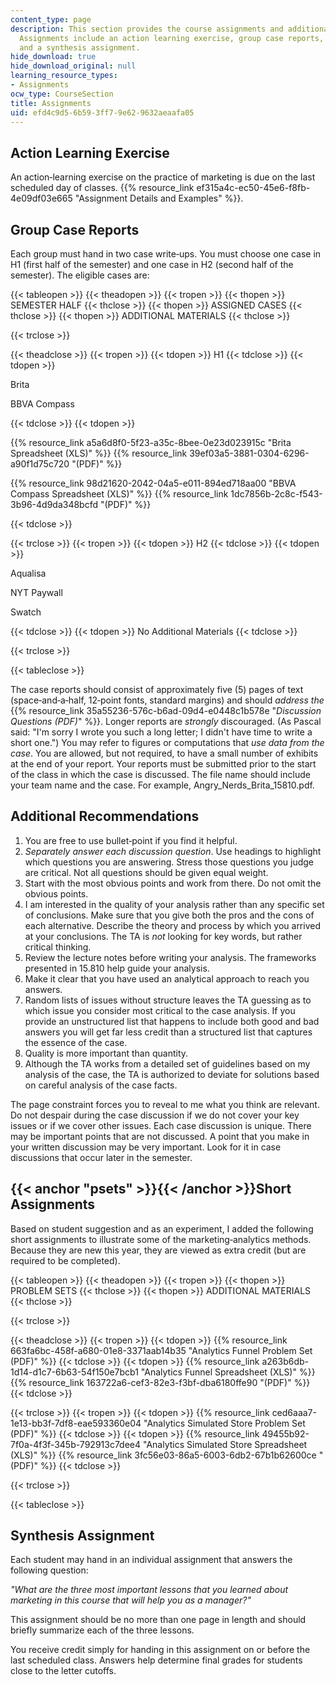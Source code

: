```yaml
---
content_type: page
description: This section provides the course assignments and additional materials.
  Assignments include an action learning exercise, group case reports, short assignments,
  and a synthesis assignment.
hide_download: true
hide_download_original: null
learning_resource_types:
- Assignments
ocw_type: CourseSection
title: Assignments
uid: efd4c9d5-6b59-3ff7-9e62-9632aeaafa05
---
```


Action Learning Exercise
------------------------

An action‐learning exercise on the practice of marketing is due on the last scheduled day of classes. {{% resource_link ef315a4c-ec50-45e6-f8fb-4e09df03e665 "Assignment Details and Examples" %}}.

Group Case Reports
------------------

Each group must hand in two case write‐ups. You must choose one case in H1 (first half of the semester) and one case in H2 (second half of the semester). The eligible cases are:

{{< tableopen >}}
{{< theadopen >}}
{{< tropen >}}
{{< thopen >}}
SEMESTER HALF
{{< thclose >}}
{{< thopen >}}
ASSIGNED CASES
{{< thclose >}}
{{< thopen >}}
ADDITIONAL MATERIALS
{{< thclose >}}

{{< trclose >}}

{{< theadclose >}}
{{< tropen >}}
{{< tdopen >}}
H1
{{< tdclose >}}
{{< tdopen >}}


Brita

BBVA Compass


{{< tdclose >}}
{{< tdopen >}}


{{% resource_link a5a6d8f0-5f23-a35c-8bee-0e23d023915c "Brita Spreadsheet (XLS)" %}} {{% resource_link 39ef03a5-3881-0304-6296-a90f1d75c720 "(PDF)" %}}

{{% resource_link 98d21620-2042-04a5-e011-894ed718aa00 "BBVA Compass Spreadsheet (XLS)" %}} {{% resource_link 1dc7856b-2c8c-f543-3b96-4d9da348bcfd "(PDF)" %}}


{{< tdclose >}}

{{< trclose >}}
{{< tropen >}}
{{< tdopen >}}
H2
{{< tdclose >}}
{{< tdopen >}}


Aqualisa

NYT Paywall

Swatch


{{< tdclose >}}
{{< tdopen >}}
No Additional Materials
{{< tdclose >}}

{{< trclose >}}

{{< tableclose >}}

The case reports should consist of approximately five (5) pages of text (space‐and‐a‐half, 12‐point fonts, standard margins) and should _address the_ {{% resource_link 35a55236-576c-b6ad-09d4-e0448c1b578e "_Discussion Questions (PDF)_" %}}. Longer reports are _strongly_ discouraged. (As Pascal said: "I'm sorry I wrote you such a long letter; I didn't have time to write a short one.") You may refer to figures or computations that _use data from the case_. You are allowed, but not required, to have a small number of exhibits at the end of your report. Your reports must be submitted prior to the start of the class in which the case is discussed. The file name should include your team name and the case. For example, Angry\_Nerds\_Brita\_15810.pdf.

Additional Recommendations
--------------------------

1.  You are free to use bullet‐point if you find it helpful.
2.  _Separately answer each discussion question_. Use headings to highlight which questions you are answering. Stress those questions you judge are critical. Not all questions should be given equal weight.
3.  Start with the most obvious points and work from there. Do not omit the obvious points.
4.  I am interested in the quality of your analysis rather than any specific set of conclusions. Make sure that you give both the pros and the cons of each alternative. Describe the theory and process by which you arrived at your conclusions. The TA is _not_ looking for key words, but rather critical thinking.
5.  Review the lecture notes before writing your analysis. The frameworks presented in 15.810 help guide your analysis.
6.  Make it clear that you have used an analytical approach to reach you answers.
7.  Random lists of issues without structure leaves the TA guessing as to which issue you consider most critical to the case analysis. If you provide an unstructured list that happens to include both good and bad answers you will get far less credit than a structured list that captures the essence of the case.
8.  Quality is more important than quantity.
9.  Although the TA works from a detailed set of guidelines based on my analysis of the case, the TA is authorized to deviate for solutions based on careful analysis of the case facts.

The page constraint forces you to reveal to me what you think are relevant. Do not despair during the case discussion if we do not cover your key issues or if we cover other issues. Each case discussion is unique. There may be important points that are not discussed. A point that you make in your written discussion may be very important. Look for it in case discussions that occur later in the semester.

{{< anchor "psets" >}}{{< /anchor >}}Short Assignments
------------------------------------------------------

Based on student suggestion and as an experiment, I added the following short assignments to illustrate some of the marketing‐analytics methods. Because they are new this year, they are viewed as extra credit (but are required to be completed).

{{< tableopen >}}
{{< theadopen >}}
{{< tropen >}}
{{< thopen >}}
PROBLEM SETS
{{< thclose >}}
{{< thopen >}}
ADDITIONAL MATERIALS
{{< thclose >}}

{{< trclose >}}

{{< theadclose >}}
{{< tropen >}}
{{< tdopen >}}
{{% resource_link 663fa6bc-458f-a680-01e8-3371aab14b35 "Analytics Funnel Problem Set (PDF)" %}}
{{< tdclose >}}
{{< tdopen >}}
{{% resource_link a263b6db-1d14-d1c7-6b63-54f150e7bcb1 "Analytics Funnel Spreadsheet (XLS)" %}} {{% resource_link 163722a6-cef3-82e3-f3bf-dba6180ffe90 "(PDF)" %}}
{{< tdclose >}}

{{< trclose >}}
{{< tropen >}}
{{< tdopen >}}
{{% resource_link ced6aaa7-1e13-bb3f-7df8-eae593360e04 "Analytics Simulated Store Problem Set (PDF)" %}}
{{< tdclose >}}
{{< tdopen >}}
{{% resource_link 49455b92-7f0a-4f3f-345b-792913c7dee4 "Analytics Simulated Store Spreadsheet (XLS)" %}} {{% resource_link 3fc56e03-86a5-6003-6db2-67b1b62600ce "(PDF)" %}}
{{< tdclose >}}

{{< trclose >}}

{{< tableclose >}}

Synthesis Assignment
--------------------

Each student may hand in an individual assignment that answers the following question:

_"What are the three most important lessons that you learned about marketing in this course that will help you as a manager?"_

This assignment should be no more than one page in length and should briefly summarize each of the three lessons.

You receive credit simply for handing in this assignment on or before the last scheduled class. Answers help determine final grades for students close to the letter cutoffs.